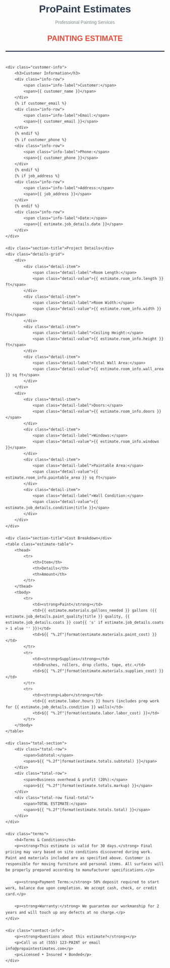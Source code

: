 <!DOCTYPE html>
<html>
<head>
    <meta charset="UTF-8">
    <style>
        body {
            font-family: Arial, sans-serif;
            margin: 0;
            padding: 40px;
            color: #333;
            line-height: 1.6;
        }
        .header {
            text-align: center;
            margin-bottom: 40px;
            border-bottom: 3px solid #2c3e50;
            padding-bottom: 20px;
        }
        .company-name {
            font-size: 32px;
            font-weight: bold;
            color: #2c3e50;
            margin-bottom: 5px;
        }
        .tagline {
            font-size: 14px;
            color: #7f8c8d;
            margin-bottom: 20px;
        }
        .estimate-title {
            font-size: 24px;
            color: #e74c3c;
            font-weight: bold;
        }
        .customer-info {
            background: #f8f9fa;
            padding: 20px;
            border-radius: 8px;
            margin-bottom: 30px;
        }
        .customer-info h3 {
            margin-top: 0;
            color: #2c3e50;
            border-bottom: 1px solid #dee2e6;
            padding-bottom: 10px;
        }
        .info-row {
            display: flex;
            justify-content: space-between;
            margin-bottom: 8px;
        }
        .info-label {
            font-weight: bold;
            width: 120px;
        }
        .details-section {
            margin-bottom: 30px;
        }
        .section-title {
            background: #34495e;
            color: white;
            padding: 12px 20px;
            margin: 20px 0 10px 0;
            font-size: 16px;
            font-weight: bold;
        }
        .details-grid {
            display: grid;
            grid-template-columns: 1fr 1fr;
            gap: 20px;
            margin-bottom: 20px;
        }
        .detail-item {
            display: flex;
            justify-content: space-between;
            padding: 8px 0;
            border-bottom: 1px solid #ecf0f1;
        }
        .detail-label {
            font-weight: 500;
        }
        .detail-value {
            font-weight: bold;
        }
        .estimate-table {
            width: 100%;
            border-collapse: collapse;
            margin-bottom: 30px;
        }
        .estimate-table th {
            background: #34495e;
            color: white;
            padding: 15px;
            text-align: left;
            font-weight: bold;
        }
        .estimate-table td {
            padding: 12px 15px;
            border-bottom: 1px solid #ecf0f1;
        }
        .estimate-table tr:nth-child(even) {
            background: #f8f9fa;
        }
        .total-section {
            background: #ecf0f1;
            padding: 20px;
            border-radius: 8px;
            margin-top: 20px;
        }
        .total-row {
            display: flex;
            justify-content: space-between;
            margin-bottom: 10px;
            font-size: 16px;
        }
        .final-total {
            border-top: 2px solid #2c3e50;
            padding-top: 15px;
            margin-top: 15px;
            font-size: 20px;
            font-weight: bold;
            color: #2c3e50;
        }
        .terms {
            margin-top: 40px;
            padding: 20px;
            background: #f1f2f6;
            border-radius: 8px;
            font-size: 12px;
            color: #666;
        }
        .terms h4 {
            margin-top: 0;
            color: #2c3e50;
        }
        .contact-info {
            text-align: center;
            margin-top: 30px;
            padding: 20px;
            background: #2c3e50;
            color: white;
            border-radius: 8px;
        }
    </style>
</head>
<body>
    <div class="header">
        <div class="company-name">ProPaint Estimates</div>
        <div class="tagline">Professional Painting Services</div>
        <div class="estimate-title">PAINTING ESTIMATE</div>
    </div>

    <div class="customer-info">
        <h3>Customer Information</h3>
        <div class="info-row">
            <span class="info-label">Customer:</span>
            <span>{{ customer_name }}</span>
        </div>
        {% if customer_email %}
        <div class="info-row">
            <span class="info-label">Email:</span>
            <span>{{ customer_email }}</span>
        </div>
        {% endif %}
        {% if customer_phone %}
        <div class="info-row">
            <span class="info-label">Phone:</span>
            <span>{{ customer_phone }}</span>
        </div>
        {% endif %}
        {% if job_address %}
        <div class="info-row">
            <span class="info-label">Address:</span>
            <span>{{ job_address }}</span>
        </div>
        {% endif %}
        <div class="info-row">
            <span class="info-label">Date:</span>
            <span>{{ estimate.job_details.date }}</span>
        </div>
    </div>

    <div class="section-title">Project Details</div>
    <div class="details-grid">
        <div>
            <div class="detail-item">
                <span class="detail-label">Room Length:</span>
                <span class="detail-value">{{ estimate.room_info.length }} ft</span>
            </div>
            <div class="detail-item">
                <span class="detail-label">Room Width:</span>
                <span class="detail-value">{{ estimate.room_info.width }} ft</span>
            </div>
            <div class="detail-item">
                <span class="detail-label">Ceiling Height:</span>
                <span class="detail-value">{{ estimate.room_info.height }} ft</span>
            </div>
            <div class="detail-item">
                <span class="detail-label">Total Wall Area:</span>
                <span class="detail-value">{{ estimate.room_info.wall_area }} sq ft</span>
            </div>
        </div>
        <div>
            <div class="detail-item">
                <span class="detail-label">Doors:</span>
                <span class="detail-value">{{ estimate.room_info.doors }}</span>
            </div>
            <div class="detail-item">
                <span class="detail-label">Windows:</span>
                <span class="detail-value">{{ estimate.room_info.windows }}</span>
            </div>
            <div class="detail-item">
                <span class="detail-label">Paintable Area:</span>
                <span class="detail-value">{{ estimate.room_info.paintable_area }} sq ft</span>
            </div>
            <div class="detail-item">
                <span class="detail-label">Wall Condition:</span>
                <span class="detail-value">{{ estimate.job_details.condition|title }}</span>
            </div>
        </div>
    </div>

    <div class="section-title">Cost Breakdown</div>
    <table class="estimate-table">
        <thead>
            <tr>
                <th>Item</th>
                <th>Details</th>
                <th>Amount</th>
            </tr>
        </thead>
        <tbody>
            <tr>
                <td><strong>Paint</strong></td>
                <td>{{ estimate.materials.gallons_needed }} gallons ({{ estimate.job_details.paint_quality|title }} quality, {{ estimate.job_details.coats }} coat{{ 's' if estimate.job_details.coats > 1 else '' }})</td>
                <td>${{ "%.2f"|format(estimate.materials.paint_cost) }}</td>
            </tr>
            <tr>
                <td><strong>Supplies</strong></td>
                <td>Brushes, rollers, drop cloths, tape, etc.</td>
                <td>${{ "%.2f"|format(estimate.materials.supplies_cost) }}</td>
            </tr>
            <tr>
                <td><strong>Labor</strong></td>
                <td>{{ estimate.labor.hours }} hours (includes prep work for {{ estimate.job_details.condition }} walls)</td>
                <td>${{ "%.2f"|format(estimate.labor.labor_cost) }}</td>
            </tr>
        </tbody>
    </table>

    <div class="total-section">
        <div class="total-row">
            <span>Subtotal:</span>
            <span>${{ "%.2f"|format(estimate.totals.subtotal) }}</span>
        </div>
        <div class="total-row">
            <span>Business overhead & profit (20%):</span>
            <span>${{ "%.2f"|format(estimate.totals.markup) }}</span>
        </div>
        <div class="total-row final-total">
            <span>TOTAL ESTIMATE:</span>
            <span>${{ "%.2f"|format(estimate.totals.total) }}</span>
        </div>
    </div>

    <div class="terms">
        <h4>Terms & Conditions</h4>
        <p><strong>This estimate is valid for 30 days.</strong> Final pricing may vary based on site conditions discovered during work. Paint and materials included are as specified above. Customer is responsible for moving furniture and personal items. All surfaces will be properly prepared according to manufacturer specifications.</p>
        
        <p><strong>Payment Terms:</strong> 50% deposit required to start work, balance due upon completion. We accept cash, check, or credit card.</p>
        
        <p><strong>Warranty:</strong> We guarantee our workmanship for 2 years and will touch up any defects at no charge.</p>
    </div>

    <div class="contact-info">
        <p><strong>Questions about this estimate?</strong></p>
        <p>Call us at (555) 123-PAINT or email info@propaintestimates.com</p>
        <p>Licensed • Insured • Bonded</p>
    </div>
</body>
</html>
